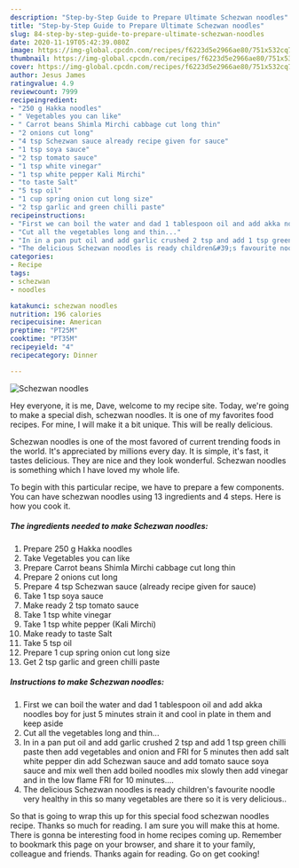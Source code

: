 ```yaml
---
description: "Step-by-Step Guide to Prepare Ultimate Schezwan noodles"
title: "Step-by-Step Guide to Prepare Ultimate Schezwan noodles"
slug: 84-step-by-step-guide-to-prepare-ultimate-schezwan-noodles
date: 2020-11-19T05:42:39.080Z
image: https://img-global.cpcdn.com/recipes/f6223d5e2966ae80/751x532cq70/schezwan-noodles-recipe-main-photo.jpg
thumbnail: https://img-global.cpcdn.com/recipes/f6223d5e2966ae80/751x532cq70/schezwan-noodles-recipe-main-photo.jpg
cover: https://img-global.cpcdn.com/recipes/f6223d5e2966ae80/751x532cq70/schezwan-noodles-recipe-main-photo.jpg
author: Jesus James
ratingvalue: 4.9
reviewcount: 7999
recipeingredient:
- "250 g Hakka noodles"
- " Vegetables you can like"
- " Carrot beans Shimla Mirchi cabbage cut long thin"
- "2 onions cut long"
- "4 tsp Schezwan sauce already recipe given for sauce"
- "1 tsp soya sauce"
- "2 tsp tomato sauce"
- "1 tsp white vinegar"
- "1 tsp white pepper Kali Mirchi"
- "to taste Salt"
- "5 tsp oil"
- "1 cup spring onion cut long size"
- "2 tsp garlic and green chilli paste"
recipeinstructions:
- "First we can boil the water and dad 1 tablespoon oil and add akka noodles boy for just 5 minutes strain it and cool in plate in them and keep aside"
- "Cut all the vegetables long and thin..."
- "In in a pan put oil and add garlic crushed 2 tsp and add 1 tsp green chilli paste then add vegetables and onion and FRI for 5 minutes then add salt white pepper din add Schezwan sauce and add tomato sauce soya sauce and mix well then add boiled noodles mix slowly then add vinegar and in the low flame FRI for 10 minutes...."
- "The delicious Schezwan noodles is ready children&#39;s favourite noodle very healthy in this so many vegetables are there so it is very delicious.."
categories:
- Recipe
tags:
- schezwan
- noodles

katakunci: schezwan noodles 
nutrition: 196 calories
recipecuisine: American
preptime: "PT25M"
cooktime: "PT35M"
recipeyield: "4"
recipecategory: Dinner

---
```



![Schezwan noodles](https://img-global.cpcdn.com/recipes/f6223d5e2966ae80/751x532cq70/schezwan-noodles-recipe-main-photo.jpg)

Hey everyone, it is me, Dave, welcome to my recipe site. Today, we're going to make a special dish, schezwan noodles. It is one of my favorites food recipes. For mine, I will make it a bit unique. This will be really delicious.



Schezwan noodles is one of the most favored of current trending foods in the world. It's appreciated by millions every day. It is simple, it's fast, it tastes delicious. They are nice and they look wonderful. Schezwan noodles is something which I have loved my whole life.


To begin with this particular recipe, we have to prepare a few components. You can have schezwan noodles using 13 ingredients and 4 steps. Here is how you cook it.

<!--inarticleads1-->

##### The ingredients needed to make Schezwan noodles:

1. Prepare 250 g Hakka noodles
1. Take  Vegetables you can like
1. Prepare  Carrot beans Shimla Mirchi cabbage cut long thin
1. Prepare 2 onions cut long
1. Prepare 4 tsp Schezwan sauce (already recipe given for sauce)
1. Take 1 tsp soya sauce
1. Make ready 2 tsp tomato sauce
1. Take 1 tsp white vinegar
1. Take 1 tsp white pepper (Kali Mirchi)
1. Make ready to taste Salt
1. Take 5 tsp oil
1. Prepare 1 cup spring onion cut long size
1. Get 2 tsp garlic and green chilli paste




<!--inarticleads2-->

##### Instructions to make Schezwan noodles:

1. First we can boil the water and dad 1 tablespoon oil and add akka noodles boy for just 5 minutes strain it and cool in plate in them and keep aside
1. Cut all the vegetables long and thin...
1. In in a pan put oil and add garlic crushed 2 tsp and add 1 tsp green chilli paste then add vegetables and onion and FRI for 5 minutes then add salt white pepper din add Schezwan sauce and add tomato sauce soya sauce and mix well then add boiled noodles mix slowly then add vinegar and in the low flame FRI for 10 minutes....
1. The delicious Schezwan noodles is ready children&#39;s favourite noodle very healthy in this so many vegetables are there so it is very delicious..




So that is going to wrap this up for this special food schezwan noodles recipe. Thanks so much for reading. I am sure you will make this at home. There is gonna be interesting food in home recipes coming up. Remember to bookmark this page on your browser, and share it to your family, colleague and friends. Thanks again for reading. Go on get cooking!
